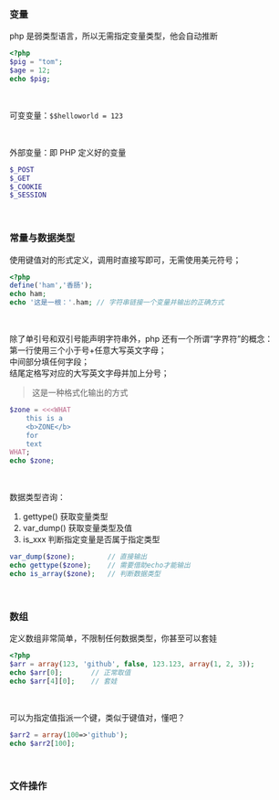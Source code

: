 ### 变量

php 是弱类型语言，所以无需指定变量类型，他会自动推断

```php
<?php
$pig = "tom";
$age = 12;
echo $pig;
```

<br>

可变变量：`$$helloworld = 123`

<br>

外部变量：即 PHP 定义好的变量

```php
$_POST
$_GET
$_COOKIE
$_SESSION
```

<br>

### 常量与数据类型

使用键值对的形式定义，调用时直接写即可，无需使用美元符号；

```php
<?php
define('ham','香肠');
echo ham;
echo '这是一根：'.ham; // 字符串链接一个变量并输出的正确方式
```

<br>

除了单引号和双引号能声明字符串外，php 还有一个所谓“字界符”的概念：  
第一行使用三个小于号+任意大写英文字母；  
中间部分填任何字段；  
结尾定格写对应的大写英文字母并加上分号；

> 这是一种格式化输出的方式

```php
$zone = <<<WHAT
    this is a
    <b>ZONE</b>
    for
    text
WHAT;
echo $zone;
```

<br>

数据类型咨询：

1. gettype() 获取变量类型
2. var_dump() 获取变量类型及值
3. is_xxx 判断指定变量是否属于指定类型

```php
var_dump($zone);        // 直接输出
echo gettype($zone);    // 需要借助echo才能输出
echo is_array($zone);   // 判断数据类型
```

<br>

### 数组

定义数组非常简单，不限制任何数据类型，你甚至可以套娃

```php
<?php
$arr = array(123, 'github', false, 123.123, array(1, 2, 3));
echo $arr[0];       // 正常取值
echo $arr[4][0];    // 套娃
```

<br>

可以为指定值指派一个键，类似于键值对，懂吧？

```php
$arr2 = array(100=>'github');
echo $arr2[100];
```

<br>

### 文件操作
